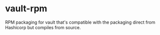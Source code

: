 # vault-rpm

RPM packaging for vault that's compatible with the packaging direct from
Hashicorp but compiles from source.
